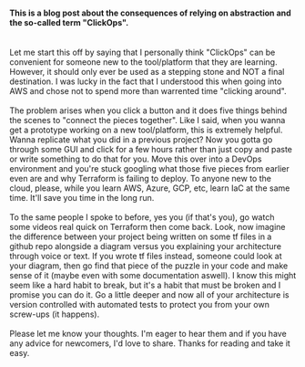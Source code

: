 #### This is a blog post about the consequences of relying on abstraction and the so-called term "ClickOps".
<br />
Let me start this off by saying that I personally think "ClickOps" can be convenient for someone new to the tool/platform that they are learning. However, it should only ever be used as a stepping stone and NOT a final destination. I was lucky in the fact that I understood this when going into AWS and chose not to spend more than warrented time "clicking around".
<br /><br />
The problem arises when you click a button and it does five things behind the scenes to "connect the pieces together". Like I said, when you wanna get a prototype working on a new tool/platform, this is extremely helpful. Wanna replicate what you did in a previous project? Now you gotta go through some GUI and click for a few hours rather than just copy and paste or write something to do that for you. Move this over into a DevOps environment and you're stuck googling what those five pieces from earlier even are and why Terraform is failing to deploy. To anyone new to the cloud, please, while you learn AWS, Azure, GCP, etc, learn IaC at the same time. It'll save you time in the long run.
<br /><br />
To the same people I spoke to before, yes you (if that's you), go watch some videos real quick on Terraform then come back. Look, now imagine the difference between your project being written on some tf files in a github repo alongside a diagram versus you explaining your architecture through voice or text. If you wrote tf files instead, someone could look at your diagram, then go find that piece of the puzzle in your code and make sense of it (maybe even with some documentation aswell). I know this might seem like a hard habit to break, but it's a habit that must be broken and I promise you can do it. Go a little deeper and now all of your architecture is version controlled with automated tests to protect you from your own screw-ups (it happens). 
<br /><br />
Please let me know your thoughts. I'm eager to hear them and if you have any advice for newcomers, I'd love to share. Thanks for reading and take it easy.
